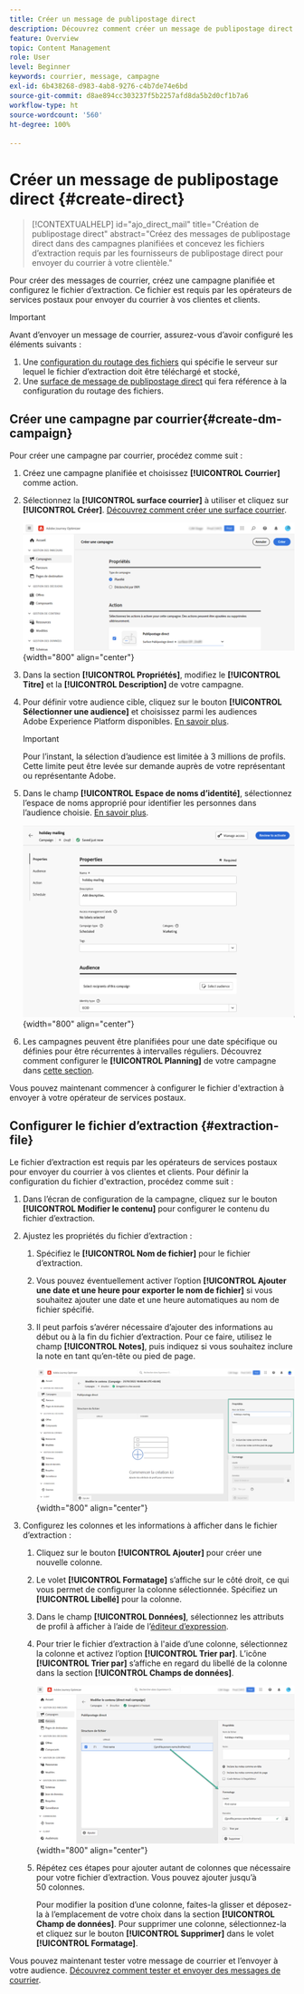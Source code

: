 ```yaml
---
title: Créer un message de publipostage direct
description: Découvrez comment créer un message de publipostage direct dans Journey Optimizer.
feature: Overview
topic: Content Management
role: User
level: Beginner
keywords: courrier, message, campagne
exl-id: 6b438268-d983-4ab8-9276-c4b7de74e6bd
source-git-commit: d8ae894cc303237f5b2257afd8da5b2d0cf1b7a6
workflow-type: ht
source-wordcount: '560'
ht-degree: 100%

---
```


# Créer un message de publipostage direct {#create-direct}

>[!CONTEXTUALHELP]
>id="ajo_direct_mail"
>title="Création de publipostage direct"
>abstract="Créez des messages de publipostage direct dans des campagnes planifiées et concevez les fichiers d’extraction requis par les fournisseurs de publipostage direct pour envoyer du courrier à votre clientèle."

Pour créer des messages de courrier, créez une campagne planifiée et configurez le fichier d’extraction. Ce fichier est requis par les opérateurs de services postaux pour envoyer du courrier à vos clientes et clients.

>[!IMPORTANT]
>
>Avant d’envoyer un message de courrier, assurez-vous d’avoir configuré les éléments suivants :
>
>1. Une [configuration du routage des fichiers](../direct-mail/direct-mail-configuration.md#file-routing-configuration) qui spécifie le serveur sur lequel le fichier d’extraction doit être téléchargé et stocké,
>1. Une [surface de message de publipostage direct](../direct-mail/direct-mail-configuration.md#direct-mail-surface) qui fera référence à la configuration du routage des fichiers.


## Créer une campagne par courrier{#create-dm-campaign}

Pour créer une campagne par courrier, procédez comme suit :

1. Créez une campagne planifiée et choisissez **[!UICONTROL Courrier]** comme action.

1. Sélectionnez la **[!UICONTROL surface courrier]** à utiliser et cliquez sur **[!UICONTROL Créer]**. [Découvrez comment créer une surface courrier](direct-mail-configuration.md#direct-mail-surface).

   ![](assets/direct-mail-campaign.png){width="800" align="center"}

1. Dans la section **[!UICONTROL Propriétés]**, modifiez le **[!UICONTROL Titre]** et la **[!UICONTROL Description]** de votre campagne.

1. Pour définir votre audience cible, cliquez sur le bouton **[!UICONTROL Sélectionner une audience]** et choisissez parmi les audiences Adobe Experience Platform disponibles. [En savoir plus](../audience/about-audiences.md).

   >[!IMPORTANT]
   >
   >Pour l’instant, la sélection d’audience est limitée à 3 millions de profils. Cette limite peut être levée sur demande auprès de votre représentant ou représentante Adobe.

1. Dans le champ **[!UICONTROL Espace de noms d’identité]**, sélectionnez l’espace de noms approprié pour identifier les personnes dans l’audience choisie. [En savoir plus](../event/about-creating.md#select-the-namespace).

   ![](assets/direct-mail-campaign-properties.png){width="800" align="center"}

1. Les campagnes peuvent être planifiées pour une date spécifique ou définies pour être récurrentes à intervalles réguliers. Découvrez comment configurer le **[!UICONTROL Planning]** de votre campagne dans [cette section](../campaigns/create-campaign.md#schedule).

Vous pouvez maintenant commencer à configurer le fichier d&#39;extraction à envoyer à votre opérateur de services postaux.

## Configurer le fichier d’extraction {#extraction-file}

Le fichier d’extraction est requis par les opérateurs de services postaux pour envoyer du courrier à vos clientes et clients. Pour définir la configuration du fichier d&#39;extraction, procédez comme suit :

1. Dans l’écran de configuration de la campagne, cliquez sur le bouton **[!UICONTROL Modifier le contenu]** pour configurer le contenu du fichier d’extraction.

1. Ajustez les propriétés du fichier d’extraction :

   1. Spécifiez le **[!UICONTROL Nom de fichier]** pour le fichier d’extraction.

   1. Vous pouvez éventuellement activer l’option **[!UICONTROL Ajouter une date et une heure pour exporter le nom de fichier]** si vous souhaitez ajouter une date et une heure automatiques au nom de fichier spécifié.

   1. Il peut parfois s’avérer nécessaire d’ajouter des informations au début ou à la fin du fichier d’extraction. Pour ce faire, utilisez le champ **[!UICONTROL Notes]**, puis indiquez si vous souhaitez inclure la note en tant qu’en-tête ou pied de page.

      ![](assets/direct-mail-properties.png){width="800" align="center"}

1. Configurez les colonnes et les informations à afficher dans le fichier d’extraction :

   1. Cliquez sur le bouton **[!UICONTROL Ajouter]** pour créer une nouvelle colonne.

   1. Le volet **[!UICONTROL Formatage]** s’affiche sur le côté droit, ce qui vous permet de configurer la colonne sélectionnée. Spécifiez un **[!UICONTROL Libellé]** pour la colonne.

   1. Dans le champ **[!UICONTROL Données]**, sélectionnez les attributs de profil à afficher à l’aide de l’[éditeur d’expression](../personalization/personalization-build-expressions.md).

   1. Pour trier le fichier d’extraction à l&#39;aide d’une colonne, sélectionnez la colonne et activez l’option **[!UICONTROL Trier par]**. L’icône **[!UICONTROL Trier par]** s’affiche en regard du libellé de la colonne dans la section **[!UICONTROL Champs de données]**.

      ![](assets/direct-mail-content.png){width="800" align="center"}

   1. Répétez ces étapes pour ajouter autant de colonnes que nécessaire pour votre fichier d’extraction. Vous pouvez ajouter jusqu’à 50 colonnes.

      Pour modifier la position d’une colonne, faites-la glisser et déposez-la à l’emplacement de votre choix dans la section **[!UICONTROL Champ de données]**. Pour supprimer une colonne, sélectionnez-la et cliquez sur le bouton **[!UICONTROL Supprimer]** dans le volet **[!UICONTROL Formatage]**.

Vous pouvez maintenant tester votre message de courrier et l’envoyer à votre audience. [Découvrez comment tester et envoyer des messages de courrier](test-send-direct-mail.md).
